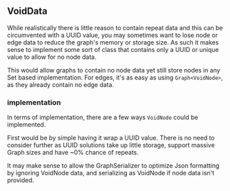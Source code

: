 ## VoidData
While realistically there is little reason to contain repeat data and this can be circumvented with a UUID value, you may sometimes want to lose node or edge data to reduce the graph's memory or storage size. As such it makes sense to implement some sort of class that contains only a UUID or unique value to allow for no node data.

This would allow graphs to contain no node data yet still store nodes in any Set based implementation.
For edges, it's as easy as using `Graph<VoidNode>`, as they already contain no edge data. 

### implementation
In terms of implementation, there are a few ways `VoidNode` could be implemented.

First would be by simple having it wrap a UUID value. There is no need to consider further as UUID solutions take up little storage, support massive Graph sizes and have ~0% chance of repeats.

It may make sense to allow the GraphSerializer to optimize Json formatting by ignoring VoidNode data, and serializing as VoidNode if node data isn't provided. 
